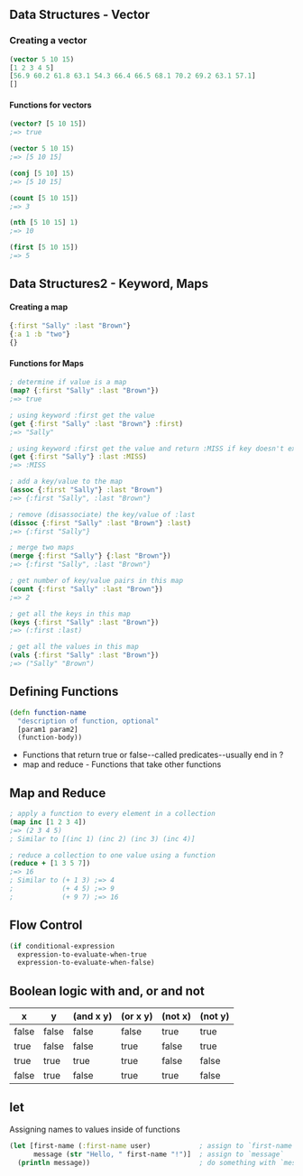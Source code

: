 ## Data Structures - Vector

### Creating a vector

```clj
(vector 5 10 15)
[1 2 3 4 5]
[56.9 60.2 61.8 63.1 54.3 66.4 66.5 68.1 70.2 69.2 63.1 57.1]
[]
```

#### Functions for vectors

```clj
(vector? [5 10 15])
;=> true

(vector 5 10 15)
;=> [5 10 15]

(conj [5 10] 15)
;=> [5 10 15]

(count [5 10 15])
;=> 3

(nth [5 10 15] 1)
;=> 10

(first [5 10 15])
;=> 5
```

## Data Structures2 - Keyword, Maps

#### Creating a map

```clj
{:first "Sally" :last "Brown"}
{:a 1 :b "two"}
{}
```


#### Functions for Maps

```clj
; determine if value is a map
(map? {:first "Sally" :last "Brown"})
;=> true

; using keyword :first get the value
(get {:first "Sally" :last "Brown"} :first)
;=> "Sally"

; using keyword :first get the value and return :MISS if key doesn't exist in map
(get {:first "Sally"} :last :MISS)
;=> :MISS

; add a key/value to the map
(assoc {:first "Sally"} :last "Brown")
;=> {:first "Sally", :last "Brown"}

; remove (disassociate) the key/value of :last
(dissoc {:first "Sally" :last "Brown"} :last)
;=> {:first "Sally"}

; merge two maps
(merge {:first "Sally"} {:last "Brown"})
;=> {:first "Sally", :last "Brown"}

; get number of key/value pairs in this map
(count {:first "Sally" :last "Brown"})
;=> 2

; get all the keys in this map
(keys {:first "Sally" :last "Brown"})
;=> (:first :last)

; get all the values in this map
(vals {:first "Sally" :last "Brown"})
;=> ("Sally" "Brown")
```

## Defining Functions

```clj
(defn function-name
  "description of function, optional"
  [param1 param2]
  (function-body))
```

* Functions that return true or false--called predicates--usually end in ?
* map and reduce - Functions that take other functions

## Map and Reduce

```clj
; apply a function to every element in a collection
(map inc [1 2 3 4])
;=> (2 3 4 5)
; Similar to [(inc 1) (inc 2) (inc 3) (inc 4)]

; reduce a collection to one value using a function
(reduce + [1 3 5 7])
;=> 16
; Similar to (+ 1 3) ;=> 4
;            (+ 4 5) ;=> 9
;            (+ 9 7) ;=> 16
```

## Flow Control

```clj
(if conditional-expression
  expression-to-evaluate-when-true
  expression-to-evaluate-when-false)
```

## Boolean logic with and, or and not

| x     | y     | (and x y) | (or x y) | (not x) | (not y) |
| ----- | ----- | --------- | -------- | ------- | ------- |
| false | false | false | false | true  | true  |
| true  | false | false | true  | false | true  |
| true  | true  | true  | true  | false | false |
| false | true  | false | true  | true  | false |

## let 
Assigning names to values inside of functions

```clj
(let [first-name (:first-name user)            ; assign to `first-name`
      message (str "Hello, " first-name "!")]  ; assign to `message`
  (println message))                           ; do something with `message`
```


